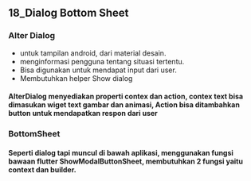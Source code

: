 ## 18_Dialog Bottom Sheet
### Alter Dialog
- untuk tampilan android, dari material desain.
- menginformasi pengguna tentang situasi tertentu.
- Bisa digunakan untuk mendapat input dari user.
- Membutuhkan helper Show dialog
#### AlterDialog menyediakan properti contex dan action, contex text bisa dimasukan wiget text gambar dan animasi, Action bisa ditambahkan button untuk mendapatkan respon dari user
### BottomSheet
#### Seperti dialog tapi muncul di bawah aplikasi, menggunakan fungsi bawaan flutter ShowModalButtonSheet, membutuhkan 2 fungsi yaitu context dan builder.
